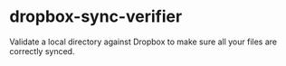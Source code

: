 # dropbox-sync-verifier
Validate a local directory against Dropbox to make sure all your files are correctly synced.
